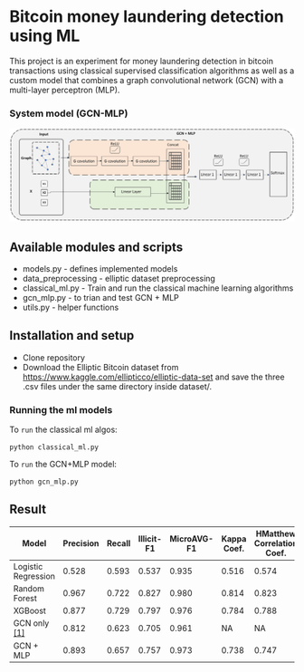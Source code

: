 # Bitcoin money laundering detection using ML

This project is an experiment for money laundering detection in bitcoin transactions using classical supervised classification algorithms as well as a custom model that combines a graph convolutional network (GCN) with a multi-layer perceptron (MLP).

### System model (GCN-MLP)
<img src="https://raw.githubusercontent.com/SenayGe/bitcoin-fraud-detection-using-machine-learning/main/figures/sys_model.png" >

## Available modules and scripts
- models.py - defines implemented models
- data_preprocessing - elliptic dataset preprocessing
- classical_ml.py - Train and run the classical machine learning algorithms
- gcn_mlp.py - to trian and test GCN + MLP
- utils.py - helper functions

## Installation and setup
- Clone repository  <br />
- Download the Elliptic Bitcoin dataset from https://www.kaggle.com/ellipticco/elliptic-data-set and save the three .csv files under the same directory inside dataset/.
### Running the ml models
To `run` the classical ml algos:
```
python classical_ml.py
```
To `run` the GCN+MLP model:
```
python gcn_mlp.py
```
## Result

| Model | Precision | Recall | Illicit-F1 | MicroAVG-F1 | Kappa Coef.| HMatthew Correlation Coef. |
| -------- | -------- | -------- | -------- | -------- | -------- | -------- |
| Logistic Regression   | 0.528   | 0.593   | 0.537   | 0.935   | 0.516   | 0.574   |
| Random Forest   | 0.967   | 0.722  | 0.827  | 0.980  | 0.814  | 0.823  |
| XGBoost  | 0.877  | 0.729  | 0.797  | 0.976  | 0.784  | 0.788  |
| GCN only [[1]](https://arxiv.org/abs/1908.02591) | 0.812  | 0.623  | 0.705  | 0.961  | NA  | NA  |
| GCN + MLP  | 0.893  | 0.657   | 0.757   | 0.973   | 0.738   | 0.747    |

